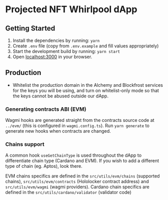 # Projected NFT Whirlpool dApp

## Getting Started

1. Install the dependencies by running: `yarn`
2. Create `.env` file (copy from `.env.example` and fill values appropriately)
3. Start the development build by running: `yarn start`
4. Open [localhost:3000](http://localhost:3000) in your browser.

## Production

- Whitelist the production domain in the Alchemy and Blockfrost services for the keys you will be using, and turn on whitelist-only mode so that the keys cannot be abused outside our dApp.

### Generating contracts ABI (EVM)

Wagmi hooks are generated straight from the contracts source code at `../evm/` (this is configured in `wagmi.config.ts`).
Run `yarn generate` to generate new hooks when contracts are changed.

### Chains support

A common hook `useGetChainType` is used throughout the dApp to differentiate chain type (Cardano and EVM). If you wish to add a different type of chain (eg. Aptos), look there.

EVM chains specifics are defined in the `src/utils/evm/chains` (supported chains), `src/utils/evm/contracts` (Hololocker contract address) and `src/utils/evm/wagmi` (wagmi providers).
Cardano chain specifics are defined in the `src/utils/cardano/validator` (validator code)
